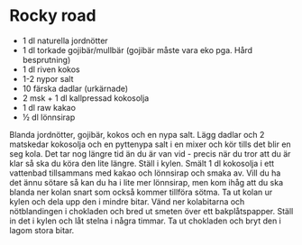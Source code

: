 # Rocky road

 - 1 dl naturella jordnötter
 - 1 dl torkade gojibär/mullbär (gojibär måste vara eko pga. Hård besprutning)
 - 1 dl riven kokos
 - 1-2 nypor salt
 - 10 färska dadlar (urkärnade)
 - 2 msk + 1 dl kallpressad kokosolja
 - 1 dl raw kakao
 - ½ dl lönnsirap

Blanda jordnötter, gojibär, kokos och en nypa salt. Lägg dadlar och 2 matskedar kokosolja och en pyttenypa salt i en mixer och kör tills det blir en seg kola. Det tar nog längre tid än du är van vid - precis när du tror att du är klar så ska du köra den lite längre. Ställ i kylen. Smält 1 dl kokosolja i ett vattenbad tillsammans med kakao och lönnsirap och smaka av. Vill du ha det ännu sötare så kan du ha i lite mer lönnsirap, men kom ihåg att du ska blanda ner kolan snart som också kommer tillföra sötma. Ta ut kolan ur kylen och dela upp den i mindre bitar. Vänd ner kolabitarna och nötblandingen i chokladen och bred ut smeten över ett bakplåtspapper. Ställ in det i kylen och låt stelna i några timmar. Ta ut chokladen och bryt den i lagom stora bitar.
